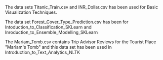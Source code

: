 The data sets Titanic_Train.csv and INR_Dollar.csv has been used for Basic Visualization Techniques.

The data set Forest_Cover_Type_Prediction.csv has been for Intoduction_to_Classification_SKLearn and Inroduction_to_Ensemble_Modelling_SKLearn

The Mariam_Tomb.csv contains Trip Advisor Reviews for the Tourist Place "Mariam's Tomb" and this data set has been used in 
Introduction_to_Text_Analytics_NLTK
